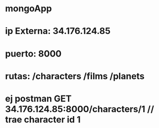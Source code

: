 # mongoApp

# ip Externa: 34.176.124.85

# puerto: 8000

# rutas: /characters  /films /planets

# ej postman  GET 34.176.124.85:8000/characters/1  // trae character id 1
